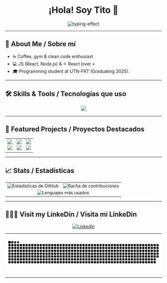 <h1 align="center">¡Hola! Soy Tito 👋</h1>

<p align="center">
  <img src="https://readme-typing-svg.herokuapp.com?font=Fira+Code&weight=600&color=00FFFF&size=25&center=true&vCenter=true&width=700&height=100&lines=SI+PUEDES+IMAGINARLO,+PUEDES+PROGRAMARLO;IF+YOU+CAN+IMAGINE+IT,+YOU+CAN+BUILD+IT" alt="typing-effect" />
</p>

---

## 🚀 About Me / Sobre mí


-  ☕ Coffee, gym & clean code enthusiast
-  💻 JS (React, Node.js) & ⚛️ React lover •  
-  🎓 Programming student at UTN-FRT (Graduating 2025).

---

## 🛠️ Skills & Tools / Tecnologías que uso

<p align="center">
  <img src="https://skillicons.dev/icons?i=html,css,js,react,nodejs,sqlite,mysql,git,github,vscode" />
</p>

---

## 📂 Featured Projects / Proyectos Destacados

<div align="center">
  
<table>
  <tr>
    <td align="center">
      <img src="https://github-readme-stats.vercel.app/api/pin/?username=T1T0Dev&repo=ESTIMULAR-sys&theme=radical" />
      <br/>
      <a href="https://github.com/T1T0Dev/ESTIMULAR-sys">
        <img src="https://img.shields.io/badge/Ver%20Repositorio-181717?style=for-the-badge&logo=github&logoColor=white" />
      </a>
    </td>
    <td align="center">
      <img src="https://github-readme-stats.vercel.app/api/pin/?username=T1T0Dev&repo=PORTAFOLIOT1T0&theme=radical" />
      <br/>
      <a href="https://github.com/T1T0Dev/PORTAFOLIOT1T0">
        <img src="https://img.shields.io/badge/Ver%20Repositorio-181717?style=for-the-badge&logo=github&logoColor=white" />
      </a>
    </td>
    <td align="center">
      <img src="https://github-readme-stats.vercel.app/api/pin/?username=T1T0Dev&repo=Sistema-Merceria&theme=radical" />
      <br/>
      <a href="https://github.com/T1T0Dev/KioscoApp">
        <img src="https://github.com/user-attachments/assets/ffa2b92b-c057-4bdd-aa0a-f7aa599e9b0d" />
      </a>
    </td>
  </tr>
</table>

</div>

---

## 📈 Stats / Estadísticas

<div align="center"> <table> <tr> <td> <img src="https://github-readme-stats.vercel.app/api?username=T1T0Dev&show_icons=true&theme=radical" alt="Estadísticas de GitHub" /> </td> <td> <img src="https://github-readme-streak-stats.herokuapp.com/?user=T1T0Dev&theme=radical" alt="Racha de contribuciones" /> </td> </tr> <tr> <td colspan="2" align="center"> <img src="https://github-readme-stats.vercel.app/api/top-langs/?username=T1T0Dev&layout=compact&theme=radical" alt="Lenguajes más usados" /> </td> </tr> </table> </div>

---

## 👨🏻‍💻 Visit my LinkeDin / Visita mi LinkeDin

<p align="center">
  <a href="https://www.linkedin.com/in/tu-usuario" target="_blank">
    <img src="https://img.shields.io/badge/Visita%20mi%20LinkedIn-0077B5?style=for-the-badge&logo=linkedin&logoColor=white" alt="LinkedIn" />
  </a>
</p>

---

<img alt="github-snake" src="https://raw.githubusercontent.com/Ismaeldevs/Ismaeldevs/output/github-snake.svg" style="visibility: visible; max-width: 100%;">

---



